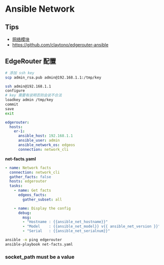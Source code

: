 
# Ansible Network
## Tips
* [网络模块](https://docs.ansible.com/ansible/latest/modules/list_of_network_modules.html)
* https://github.com/claytono/edgerouter-ansible

## EdgeRouter 配置

```bash
# 添加 ssh key
scp admin_rsa.pub admin@192.168.1.1:/tmp/key

ssh admin@192.168.1.1
configure
# key 需要有说明否则会说不合法
loadkey admin /tmp/key
commit
save
exit
```

```yaml
edgerouter:
  hosts:
    er-1:
      ansible_host: 192.168.1.1
      ansible_user: admin
      ansible_network_os: edgeos
      connection: network_cli
```

__net-facts.yaml__
```yaml
- name: Network facts
  connection: network_cli
  gather_facts: false
  hosts: edgerouter
  tasks:
    - name: Get facts
      edgeos_facts:
        gather_subset: all

    - name: Display the config
      debug:
        msg:
        - "Hostname : {{ansible_net_hostname}}"
        - "Model    : {{ansible_net_model}} v{{ ansible_net_version }}"
        - "Serial   : {{ansible_net_serialnum}}"
```

```bash
ansible -m ping edgerouter
ansible-playbook net-facts.yaml
```

### socket_path must be a value


